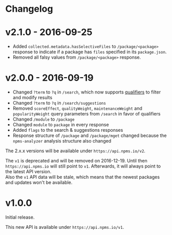 # Changelog


# v2.1.0 - 2016-09-25

- Added `collected.metadata.hasSelectiveFiles` to `/package/<package>` response to indicate if a package has `files` specified in its `package.json`.
- Removed all falsy values from `/package/<package>` response.


# v2.0.0 - 2016-09-19

- Changed `?term` to `?q` in `/search`, which now supports [qualifiers](https://api-docs.npms.io/#api-search-query) to filter and modify results
- Changed `?term` to `?q` in `/search/suggestions`
- Removed `scoreEffect`, `qualityWeight`, `maintenanceWeight` and `popularityWeight` query parameters from `/search` in favor of qualifiers
- Changed `/module` to `/package`
- Changed `module` to `package` in every response
- Added `flags` to the search & suggestions responses
- Response structure of `/package` and `/package/mget` changed because the `npms-analyzer` analysis structure also changed

The 2.x.x versions will be available under `https://api.npms.io/v2`.

The `v1` is deprecated and will be removed on 2016-12-19.
Until then `https://api.npms.io` will still point to `v1`. Afterwards, it will always point to the latest API version.   
Also the `v1` API data will be stale, which means that the newest packages and updates won't be available.


# v1.0.0

Initial release.

This new API is available under `https://api.npms.io/v1`.
